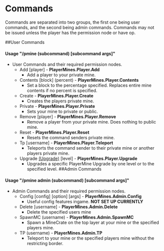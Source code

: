 # Commands

Commands are separated into two groups, the first one being user commands, and the second being admin commands. Commands may not be issued unless the player has the permission node or have op.

##User Commands

#### Usage "/pmine (subcommand) [subcommand args]"

- User Commands and their required permission nodes.
  - Add [player] - **PlayerMines.Player.Add**
    - Add a player to your private mine.
  - Contents [block] (percent) - **PlayerMines.Player.Contents**
    - Set a block to the percentage specified. Replaces entire mine contents if no percent is specified.
  - Create - **PlayerMines.Player.Create**
    - Creates the players private mine.
  - Private - **PlayerMines.Player.Private**
    - Sets your mine to private or public.
  - Remove [player] - **PlayerMines.Player.Remove**
    - Remove a player from your private mine. Does nothing to public mine.
  - Reset - **PlayerMines.Player.Reset**
    - Resets the command senders private mine.
  - Tp [username] - **PlayerMines.Player.Teleport**
      - Teleports the command sender to their private mine or another players private mine.
  - Upgrade [(Upgrade)](UPGRADES.md) [level] - **PlayerMines.Player.Upgrade**
      - Upgrades a specific PlayerMine Upgrade by one level or to the specified level. 
##Admin Commands
      
#### Usage "/pmine admin (subcommand) [subcommand args]"

- Admin Commands and their required permission nodes.
    - Config [config] [option] [args] - **PlayerMines.Admin.Config**
        - Useful config features ingame. **NOT SET UP CURRENTLY**
    - Delete [username] - **PlayerMines.Admin.Delete**
      - Delete the specified users mine
    - SpawnMC (username) - **PlayerMines.Admin.SpawnMC**
      - Spawn a MineCrate on the top layer at your mine or the specified players mine.
    - TP (username) - **PlayerMines.Admin.TP**
      - Teleport to your mine or the specified players mine without the restricting border.